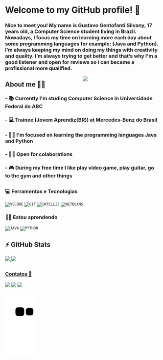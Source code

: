# Welcome to my GitHub profile! 👋

### Nice to meet you! My name is Gustavo Gentofanti Silvany, 17 years old, a Computer Science student living in Brazil. Nowadays, I focus my time on learning more each day about some programming languages for example: (Java and Python). I’m always keeping my mind on doing my things with creativity and quality. I’m always trying to get better and that’s why I'm a good listener and open for reviews so i can became a profissional more qualified.
<img width="250px" align="right" src="https://s4.aconvert.com/convert/p3r68-cdx67/apede-u7685.png">

## About me 👨‍💼

### - 📚 Currently I'm studing Computer Science in Universidade Federal do ABC

### - 💻 Trainee (Jovem Aprendiz(BR)) at Mercedes-Benz do Brasil

### - 👩‍💻 I'm focused on learning the programming languages Java and Python

### - 🤝🏻 Open for colaborations

### - 🎮 During my free time I like play video game, play guitar, go to the gym and other things

## 
### 💻 Ferramentas e Tecnologias

<code><img width="40px" src="https://cdn.jsdelivr.net/gh/devicons/devicon/icons/vscode/vscode-original.svg" title = "VSCODE"/></code>
<code><img width="40px" src="https://cdn.jsdelivr.net/gh/devicons/devicon/icons/git/git-original.svg" title = "GIT"/></code>
<code><img width="40px" src="https://cdn.jsdelivr.net/gh/devicons/devicon/icons/intellij/intellij-original.svg" title = "INTELLIJ"/></code>
<code><img width="40px" src="https://upload.wikimedia.org/wikipedia/commons/9/98/Apache_NetBeans_Logo.svg" title = "NETBEANS"/></code>

### 👨‍🎓 Estou aprendendo

<code><img width="40px" src="https://cdn.jsdelivr.net/gh/devicons/devicon/icons/java/java-original.svg" title = "JAVA"/></code>
<code><img width="40px" src="https://cdn.jsdelivr.net/gh/devicons/devicon/icons/python/python-original.svg" title = "PYTHON"/></code>

##
  ## ⚡ GitHub Stats
  
<div align="left/right">
  <a href="https://github.com/gustavogentofanti">
  <img height="180em" src="https://github-readme-stats.vercel.app/api?username=gustavogentofanti&show_icons=true&theme=tokyonight&include_all_commits=true&count_private=true"/> 
  <img height="180em" src="https://github-readme-stats.vercel.app/api/top-langs/?username=gustavogentofanti&layout=compact&langs_count=7&theme=tokyonight"/>
</div>
  
  ##
  ### Contatos 📱
  
  <div>
  <a href="https://instagram.com/gentuuu" target="_blank"><img src="https://img.shields.io/badge/-Instagram-%23E4405F?style=for-the-badge&logo=instagram&logoColor=white" target="_blank"></a>
  <a href = "mailto:gustavogentofanti.pro@gmail.com"><img src="https://img.shields.io/badge/Gmail-D14836?style=for-the-badge&logo=gmail&logoColor=white" target="_blank"></a>
  <a href="https://www.linkedin.com/in/gustavo-gentofanti-silvany-45125122b" target="_blank"><img src="https://img.shields.io/badge/-LinkedIn-%230077B5?style=for-the-badge&logo=linkedin&logoColor=white" target="_blank"></a> 
  </div>
 
 
  ##
  
![Snake animation](https://github.com/gustavogentofanti/gustavogentofanti/blob/output/github-contribution-grid-snake.svg)
